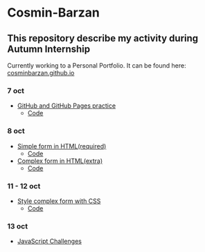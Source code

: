 # Cosmin-Barzan

## This repository describe my activity during Autumn Internship


Currently working to a Personal Portfolio. 
It can be found here: <a href= "https://cosminbarzan.github.io/">cosminbarzan.github.io</a>

### 7 oct
+ [GitHub and GitHub Pages practice](https://cosminbarzan.github.io/Git-Practice1/)
  + [Code](https://github.com/Autumn-Internship/Cosmin-Barzan/tree/main/Git/Practice1)

### 8 oct
+ [Simple form in HTML(required)](https://cosminbarzan.github.io/HTML-Required/)
  + [Code](https://github.com/Autumn-Internship/Cosmin-Barzan/tree/main/HTML/Required)
+ [Complex form in HTML(extra)](https://cosminbarzan.github.io/HTML-Extra/)
  + [Code](https://github.com/Autumn-Internship/Cosmin-Barzan/tree/main/HTML/Extra) 

### 11 - 12 oct
+ [Style complex form with CSS](https://cosminbarzan.github.io/CSS/)
  + [Code](https://github.com/Autumn-Internship/Cosmin-Barzan/tree/main/CSS)

### 13 oct
+ [JavaScript Challenges](https://github.com/Autumn-Internship/Cosmin-Barzan/tree/main/JavaScript)

